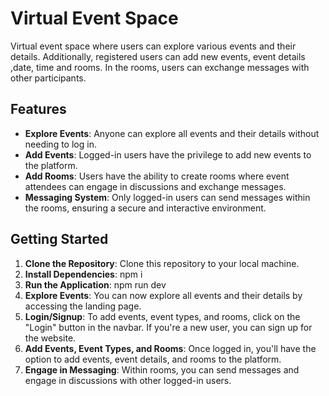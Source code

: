 
# Virtual Event Space


 Virtual event space where users can explore various events and their details. Additionally, registered users can add new events, event details ,date, time and rooms. In the rooms, users can exchange messages with other participants.

## Features

- **Explore Events**: Anyone can explore all events and their details without needing to log in.
- **Add Events**: Logged-in users have the privilege to add new events to the platform.
- **Add Rooms**: Users have the ability to create rooms where event attendees can engage in discussions and exchange messages.
- **Messaging System**: Only logged-in users can send messages within the rooms, ensuring a secure and interactive environment.

## Getting Started

1. **Clone the Repository**: Clone this repository to your local machine.
2. **Install Dependencies**:  npm i
3. **Run the Application**: npm run dev
4. **Explore Events**: You can now explore all events and their details by accessing the landing page.
5. **Login/Signup**: To add events, event types, and rooms, click on the "Login" button in the navbar. If you're a new user, you can sign up for the website.
6. **Add Events, Event Types, and Rooms**: Once logged in, you'll have the option to add events, event details, and rooms to the platform.
7. **Engage in Messaging**: Within rooms, you can send messages and engage in discussions with other logged-in users.



